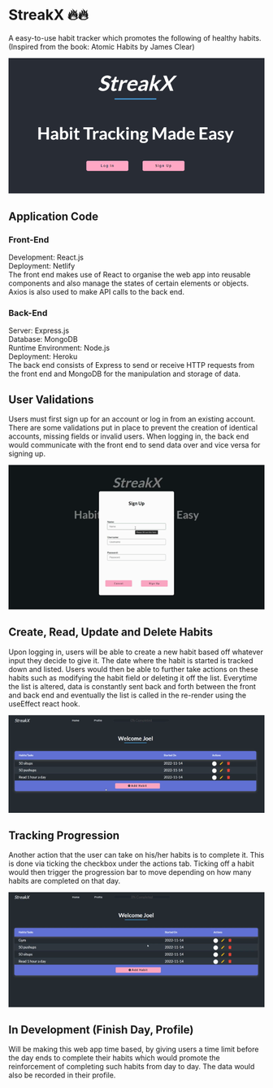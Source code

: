 # StreakX 🔥🔥
A easy-to-use habit tracker which promotes the following of healthy habits. (Inspired from the book: Atomic Habits by James Clear)

![StreakX](/assets/githubimages/streakx.PNG)

## Application Code
### Front-End
Development: React.js  
Deployment: Netlify  
The front end makes use of React to organise the web app into reusable components and also manage the states of certain elements or objects. Axios is also used to make API calls to the back end.

### Back-End
Server: Express.js  
Database: MongoDB  
Runtime Environment: Node.js  
Deployment: Heroku   
The back end consists of Express to send or receive HTTP requests from the front end and MongoDB for the manipulation and storage of data.

## User Validations
Users must first sign up for an account or log in from an existing account. There are some validations put in place to prevent the creation of identical accounts, missing fields or invalid users. When logging in, the back end would communicate with the front end to send data over and vice versa for signing up.

![Validation](/assets/githubimages/validate.gif)

## Create, Read, Update and Delete Habits
Upon logging in, users will be able to create a new habit based off whatever input they decide to give it. The date where the habit is started is tracked down and listed. Users would then be able to further take actions on these habits such as modifying the habit field or deleting it off the list. Everytime the list is altered, data is constantly sent back and forth between the front and back end and eventually the list is called in the re-render using the useEffect react hook.

![CRUD](/assets/githubimages/crud.gif)

## Tracking Progression
Another action that the user can take on his/her habits is to complete it. This is done via ticking the checkbox under the actions tab. Ticking off a habit would then trigger the progression bar to move depending on how many habits are completed on that day.

![progress](/assets/githubimages/progress.gif)

## In Development (Finish Day, Profile)
Will be making this web app time based, by giving users a time limit before the day ends to complete their habits which would promote the reinforcement of completing such habits from day to day. The data would also be recorded in their profile.
